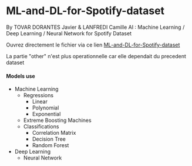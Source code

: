 # ML-and-DL-for-Spotify-dataset
By TOVAR DORANTES Javier & LANFREDI Camille
AI : Machine Learning / Deep Learning / Neural Network for Spotify Dataset

Ouvrez directement le fichier via ce lien [ML-and-DL-for-Spotify-dataset](Spotify.ipynb)

La partie "other" n'est plus operationnelle car elle dependait du precedent dataset

#### Models use
- Machine Learning
  - Regressions
    - Linear
    - Polynomial
    - Exponential
  - Extreme Boosting Machines
  - Classifications
    - Correlation Matrix
    - Decision Tree
    - Random Forest
- Deep Learning
  - Neural Network

